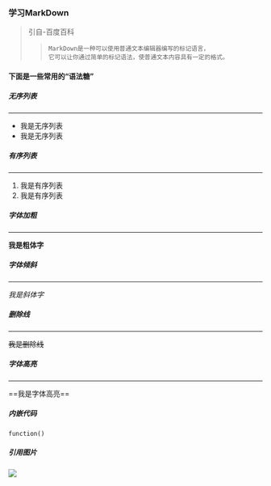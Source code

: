 ### 学习MarkDown

> 引自-百度百科
>>     MarkDown是一种可以使用普通文本编辑器编写的标记语言，
>>     它可以让你通过简单的标记语法，使普通文本内容具有一定的格式。

#### 下面是一些常用的“语法糖”

##### 无序列表
***

- 我是无序列表
- 我是无序列表

##### 有序列表
***

1. 我是有序列表
2. 我是有序列表


##### 字体加粗
***
**我是粗体字**

##### 字体倾斜
***
*我是斜体字*

##### 删除线
***
~~我是删除线~~

##### 字体高亮
***
==我是字体高亮==

##### 内嵌代码
```
function()
```

##### 引用图片
![](./test.jpg)
